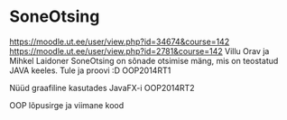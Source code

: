 SoneOtsing
==========
https://moodle.ut.ee/user/view.php?id=34674&course=142
https://moodle.ut.ee/user/view.php?id=2781&course=142
Villu Orav ja Mihkel Laidoner
SoneOtsing on sõnade otsimise mäng, mis on teostatud JAVA keeles. Tule ja proovi :D
OOP2014RT1

Nüüd graafiline kasutades JavaFX-i
OOP2014RT2

OOP lõpusirge ja viimane kood

